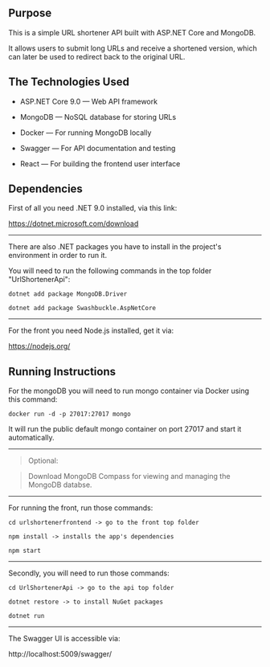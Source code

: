
## Purpose

  

This is a simple URL shortener API built with ASP.NET Core and MongoDB.

It allows users to submit long URLs and receive a shortened version, which can later be used to redirect back to the original URL.

  
  

## The Technologies Used

  

- ASP.NET Core 9.0 — Web API framework

- MongoDB — NoSQL database for storing URLs

- Docker — For running MongoDB locally

- Swagger — For API documentation and testing

- React — For building the frontend user interface

  
  

## Dependencies

  

First of all you need .NET 9.0 installed, via this link:

https://dotnet.microsoft.com/download

  ---

There are also .NET packages you have to install in the project's environment in order to run it.

You will need to run the following commands in the top folder "UrlShortenerApi":

  
```
dotnet add package MongoDB.Driver

dotnet add package Swashbuckle.AspNetCore
```
---  

For the front you need Node.js installed, get it via:

https://nodejs.org/

  
  
  

## Running Instructions

  

For the mongoDB you will need to run mongo container via Docker using this command:

  
```
docker run -d -p 27017:27017 mongo
```
  

It will run the public default mongo container on port 27017 and start it automatically.

---

> Optional:

>Download MongoDB Compass for viewing and managing the MongoDB databse.

  ---

For running the front, run those commands:

  
```
cd urlshortenerfrontend -> go to the front top folder

npm install -> installs the app's dependencies

npm start
```
  
---

Secondly, you will need to run those commands:

```
cd UrlShortenerApi -> go to the api top folder

dotnet restore -> to install NuGet packages

dotnet run
```
  ---

The Swagger UI is accessible via:

http://localhost:5009/swagger/

